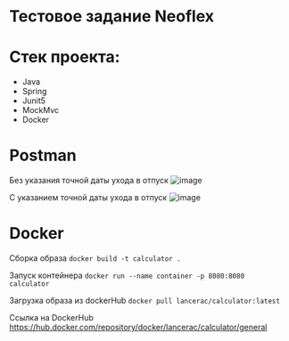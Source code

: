 # Тестовое задание Neoflex

# Стек проекта:
 * Java
 * Spring
 * Junit5
 * MockMvc
 * Docker

# Postman 
  Без указания точной даты ухода в отпуск
 ![image](https://github.com/LancerAC/Calculator/assets/152904551/15507a0f-4a91-407a-9c9f-25d618245308)

 С указанием точной даты ухода в отпуск
  ![image](https://github.com/LancerAC/Calculator/assets/152904551/d61bb372-66d1-47d7-8766-e93a5ed253c1)

# Docker

  Сборка образа
  `docker build -t calculator .`

  Запуск контейнера
  `docker run --name container -p 8080:8080  calculator`

  Загрузка образа из dockerHub
  `docker pull lancerac/calculator:latest`

  Ссылка на DockerHub
  https://hub.docker.com/repository/docker/lancerac/calculator/general
